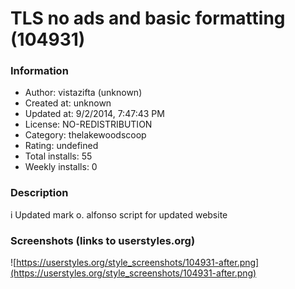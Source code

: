 # TLS no ads and basic formatting (104931)

### Information
- Author: vistazifta (unknown)
- Created at: unknown
- Updated at: 9/2/2014, 7:47:43 PM
- License: NO-REDISTRIBUTION
- Category: thelakewoodscoop
- Rating: undefined
- Total installs: 55
- Weekly installs: 0


### Description
i Updated mark o. alfonso script for updated website


### Screenshots (links to userstyles.org)
![https://userstyles.org/style_screenshots/104931-after.png](https://userstyles.org/style_screenshots/104931-after.png)



